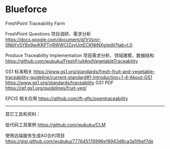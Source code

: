 # Blueforce
FreshPoint Traceability Farm

FreshPoint Questions  项目调研、需求分析
https://docs.google.com/document/d/1rVsnir-0NbYv5YBx9wiKKPTjrRWWCIZxyUmECKNtNXg/edit?tab=t.0

Produce Traceability Implementation  项目需求分析、领域建模、数据结构
https://github.com/wubuku/FreshFruitAndVegetableTraceability

GS1 标准相关
https://www.gs1.org/standards/fresh-fruit-and-vegetable-traceability-guideline/current-standard#1-Introduction+1-4-About-GS1
https://www.gs1.org/standards/traceability
GS1  PDF 
https://ref.gs1.org/guidelines/fruit-veg/

EPCIS 相关应用
https://github.com/ift-gftc/opentraceability


-------------------------------------------------------------------
其它工具和资料：

低代码工具案例
https://github.com/wubuku/CLM

使用远端服务生成AO合约项目
https://gist.github.com/wubuku/777645176996e18943d8ca3a5fbef7de
